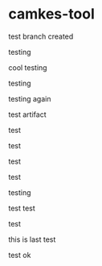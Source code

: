 # camkes-tool

test branch created

testing

cool testing

testing

testing again

test artifact

test

test

test

test

testing

test test

test

this is last test


test ok
